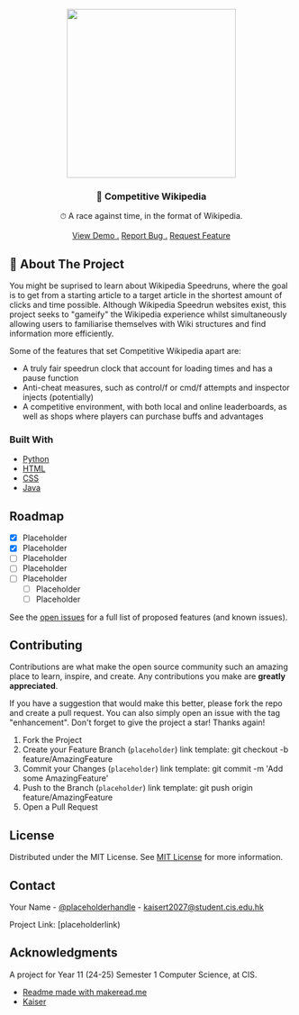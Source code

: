 
<br/>
<div align="center">
<a href="https://github.com/mynameisKaiser/Competitive-Wikipedia">
<img src="/Competitive-Wikipedia/assets/Untitled-1.png" width="300" height="300">
</a>
<h3 align="center">🏁 Competitive Wikipedia</h3>
<p align="center">
⏱ A race against time, in the format of Wikipedia.

<br/>
<br/>
<a href="githubiolink">View Demo .</a>  
<a href="buglink">Report Bug .</a>
<a href="featurerequestlink">Request Feature</a>
</p>
</div>

## 👀 About The Project

You might be suprised to learn about Wikipedia Speedruns, where the goal is to get from a starting article to a target article in the shortest amount of clicks and time possible. Although Wikipedia Speedrun websites exist, this project seeks to "gameify" the Wikipedia experience whilst simultaneously allowing users to familiarise themselves with Wiki structures and find information more efficiently.

Some of the features that set Competitive Wikipedia apart are:

- A truly fair speedrun clock that account for loading times and has a pause function
- Anti-cheat measures, such as control/f or cmd/f attempts and inspector injects (potentially)
- A competitive environment, with both local and online leaderboards, as well as shops where players can purchase buffs and advantages
### Built With

- [Python](https://www.python.org/)
- [HTML](https://html.spec.whatwg.org/)
- [CSS](https://www.w3.org/)
- [Java](https://www.java.com/)
## Roadmap

- [x] Placeholder
- [x] Placeholder
- [ ] Placeholder
- [ ] Placeholder
- [ ] Placeholder
  - [ ] Placeholder
  - [ ] Placeholder

See the [open issues](placeholderlink) for a full list of proposed features (and known issues).
## Contributing

Contributions are what make the open source community such an amazing place to learn, inspire, and create. Any contributions you make are **greatly appreciated**.

If you have a suggestion that would make this better, please fork the repo and create a pull request. You can also simply open an issue with the tag "enhancement".
Don't forget to give the project a star! Thanks again!

1. Fork the Project
2. Create your Feature Branch (`placeholder`) link template: git checkout -b feature/AmazingFeature
3. Commit your Changes (`placeholder`) link template: git commit -m 'Add some AmazingFeature'
4. Push to the Branch (`placeholder`) link template: git push origin feature/AmazingFeature
5. Open a Pull Request
## License

Distributed under the MIT License. See [MIT License](https://opensource.org/licenses/MIT) for more information.
## Contact

Your Name - [@placeholderhandle](placeholderlink) - kaisert2027@student.cis.edu.hk

Project Link: [placeholderlink)
## Acknowledgments

A project for Year 11 (24-25) Semester 1 Computer Science, at CIS.


- [Readme made with makeread.me](https://github.com/ShaanCoding/ReadME-Generator)
- [Kaiser](https://github.com/mynameisKaiser)

